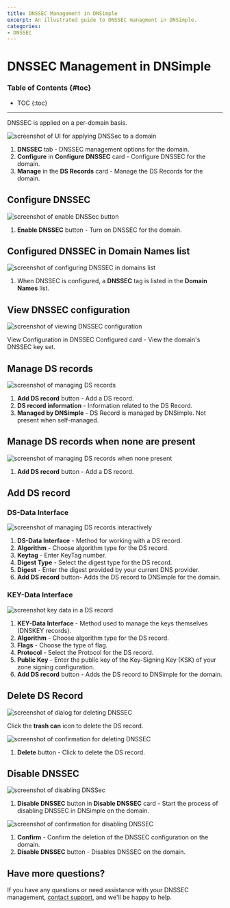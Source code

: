 ```yaml
---
title: DNSSEC Management in DNSimple
excerpt: An illustrated guide to DNSSEC managment in DNSimple.
categories:
- DNSSEC
---
```


# DNSSEC Management in DNSimple

### Table of Contents {#toc}
* TOC
 {:toc}
---

DNSSEC is applied on a per-domain basis.

 ![screenshot of UI for applying DNSSec to a domain](/files/dnssec-per-domain.png)

1. **DNSSEC** tab - DNSSEC management options for the domain.
1. **Configure** in **Configure DNSSEC** card - Configure DNSSEC for the domain.
1. **Manage** in the **DS Records** card - Manage the DS Records for the domain.

## Configure DNSSEC

![screenshot of enable DNSSec button](/files/dnssec-configure.png)

1. **Enable DNSSEC** button - Turn on DNSSEC for the domain.

## Configured DNSSEC in Domain Names list

![screenshot of configuring DNSSEC in domains list](/files/dnssec-configure-domain-list.png)


1. When DNSSEC is configured, a **DNSSEC** tag is listed in the **Domain Names** list.

## View DNSSEC configuration

![screenshot of viewing DNSSEC configuration](/files/dnssec-view-config.png)

View Configuration in DNSSEC Configured card - View the domain's DNSSEC key set.

## Manage DS records

![screenshot of managing DS records](/files/dnssec-manage-ds-records.png)

1. **Add DS record** button - Add a DS record.
1. **DS record information** - Information related to the DS Record.
1. **Managed by DNSimple** - DS Record is managed by DNSimple. Not present when self-managed.

## Manage DS records when none are present

![screenshot of managing DS records when none present](/files/dnssec-manage-ds-records-empty.png)

1. **Add DS record** button - Add a DS record.

## Add DS record

### DS-Data Interface

![screenshot of managing DS records interactively](/files/dnssec-ds-records-interactive.png)


1. **DS-Data Interface** - Method for working with a DS record.
1. **Algorithm** - Choose algorithm type for the DS record.
1. **Keytag** - Enter KeyTag number.
1. **Digest Type** - Select the digest type for the DS record.
1. **Digest** - Enter the digest provided by your current DNS provider.
1. **Add DS record** button- Adds the DS record to DNSimple for the domain.

### KEY-Data Interface

![screenshot key data in a DS record](/files/dnssec-ds-record-keys.png)

1. **KEY-Data Interface** - Method used to manage the keys themselves (DNSKEY records).
1. **Algorithm** - Choose algorithm type for the DS record.
1. **Flags** - Choose the type of flag.
1. **Protocol** - Select the Protocol for the DS record.
1. **Public Key** - Enter the public key of the Key-Signing Key (KSK) of your zone signing configuration.
1. **Add DS record** button - Adds the DS record to DNSimple for the domain.

## Delete DS Record

![screenshot of dialog for deleting  DNSSEC](/files/dnssec-delete.png)


Click the **trash can** icon to delete the DS record.

![screenshot of confirmation for deleting DNSSEC](/files/dnssec-delete-confirm.png)


1. **Delete** button - Click to delete the DS record.

## Disable DNSSEC

![screenshot of disabling DNSSec](/files/dnssec-disable.png)


1. **Disable DNSSEC** button in **Disable DNSSEC** card - Start the process of disabling DNSSEC in DNSimple on the domain.

![screenshot of confirmation for disabling DNSSEC](/files/dnssec-disable-confirmation.png)


1. **Confirm** - Confirm the deletion of the DNSSEC configuration on the domain.
1. **Disable DNSSEC** button - Disables DNSSEC on the domain.

## Have more questions?
If you have any questions or need assistance with your DNSSEC management, [contact support](https://dnsimple.com/feedback), and we'll be happy to help.
